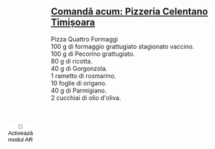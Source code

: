<html lang="en">
<head>
    <meta charset="UTF-8">
    <meta name="viewport" content="width=device-width, initial-scale=1.0">
    <title>Comandă acum: Pizzeria Celentano Timișoara</title>
    <script type="module" src="https://unpkg.com/@google/model-viewer"></script>
    <style>
      model-viewer {
        width: 100%;
        height: 250px;
        position: relative; /* Poziționare relativă pentru a poziționa butonul AR în mod absolut în raport cu model-viewer */
      }
      @keyframes levitate {
        0%, 100% {
          transform: translateY(0);
        }
        50% {
          transform: translateY(-10px);
        }
      }
      .levitate {
        display: inline-block;
        animation: levitate 1s ease-in-out infinite;
      }
      .ar-button {
        background-color: white;
        border-radius: 4px;
        border: none;
        position: absolute;
        top: 16px; /* Mutat deasupra modelului */
        right: 16px; /* În colțul din dreapta */
      }
      .ingredients {
        text-align: left; /* Aliniază textul cu ingredientele pe partea stângă */
        padding: 20px;
      }
    </style>
</head>
<body>

<div class="ingredients">
    <h2><a href="https://glovoapp.com/ro/ro/timisoara/pizzeria-celentano-timisoara-tim/" target="_blank">Comandă acum: Pizzeria Celentano Timișoara</a></h2>
    <p>Pizza Quattro Formaggi<br>100 g di formaggio grattugiato stagionato vaccino.<br>
    100 g di Pecorino grattugiato.<br>
    80 g di ricotta.<br>
    40 g di Gorgonzola.<br>
    1 rametto di rosmarino.<br>
    10 foglie di origano.<br>
    40 g di Parmigiano.<br>
    2 cucchiai di olio d'oliva.</p>
</div>

<model-viewer src="pizza.glb" ios-src="pizza.usdz" ar ar-modes="webxr scene-viewer quick-look" camera-controls auto-rotate environment-image="neutral" shadow-intensity="1" alt="Un modello 3D di pizza">
  <button slot="ar-button" class="ar-button">
      <span class="levitate">👋</span> Activează modul AR
  </button>
</model-viewer>

</body>
</html>

